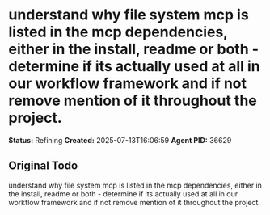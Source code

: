 # understand why file system mcp is listed in the mcp dependencies, either in the install, readme or both - determine if its actually used at all in our workflow framework and if not remove mention of it throughout the project.

**Status:** Refining
**Created:** 2025-07-13T16:06:59
**Agent PID:** 36629

## Original Todo
understand why file system mcp is listed in the mcp dependencies, either in the install, readme or both - determine if its actually used at all in our workflow framework and if not remove mention of it throughout the project.